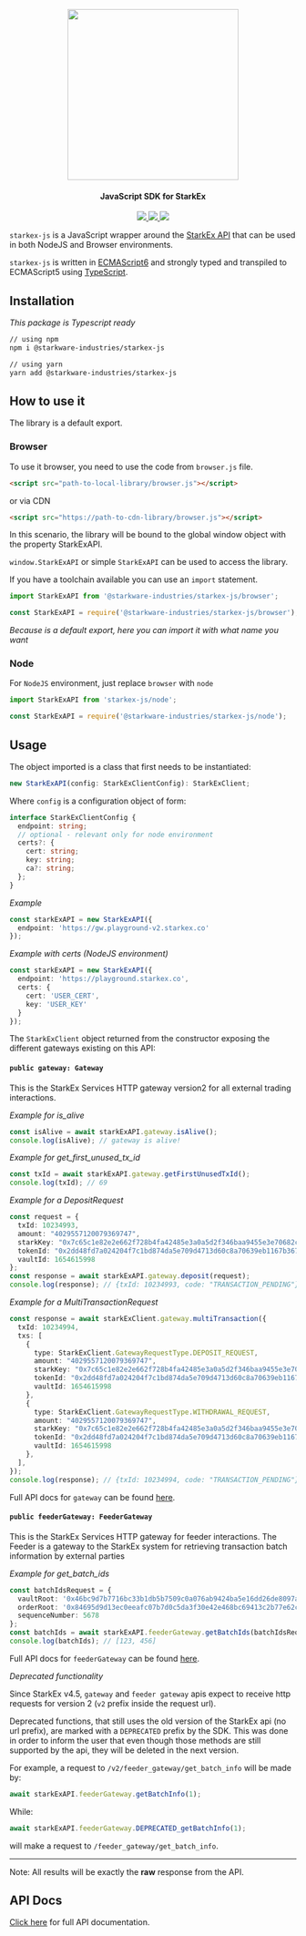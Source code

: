 <!-- logo -->
<p align="center">
  <img width='300' src="https://raw.githubusercontent.com/starkware-libs/starkex-js/master/img/starkex.svg">
</p>

<!-- tag line -->
<h4 align='center'> JavaScript SDK for StarkEx</h4>

<!-- primary badges -->
<p align="center">
  <a href="https://www.typescriptlang.org/">
    <img src='https://badges.aleen42.com/src/typescript.svg' />
  </a> 
  <a href="https://www.npmjs.com/package/@starkware-industries/starkex-js">
    <img src='https://img.shields.io/github/package-json/v/starkware-libs/starkex-js?label=npm' />
  </a>
  <a href="https://starkware.co/">
    <img src="https://img.shields.io/badge/powered_by-StarkWare-navy">
  </a>
</p>

`starkex-js` is a JavaScript wrapper around the [StarkEx API](https://starkware.co/starkex/api/)
that can be used in both NodeJS and Browser environments.

`starkex-js` is written in [ECMAScript6] and strongly typed and transpiled to ECMAScript5 using [TypeScript].

[typescript]: https://www.typescriptlang.org/
[ecmascript6]: https://github.com/ericdouglas/ES6-Learning#articles--tutorials

## Installation

_This package is Typescript ready_

```bash
// using npm
npm i @starkware-industries/starkex-js

// using yarn
yarn add @starkware-industries/starkex-js
```

## How to use it

The library is a default export.

### Browser

To use it browser, you need to use the code from `browser.js` file.

```html
<script src="path-to-local-library/browser.js"></script>
```

or via CDN

```html
<script src="https://path-to-cdn-library/browser.js"></script>
```

In this scenario, the library will be bound to the global window object with the property StarkExAPI.

`window.StarkExAPI` or simple `StarkExAPI` can be used to access the library.

If you have a toolchain available you can use an `import` statement.

```ts
import StarkExAPI from '@starkware-industries/starkex-js/browser';
```

```js
const StarkExAPI = require('@starkware-industries/starkex-js/browser');
```

_Because is a default export, here you can import it with what name you want_

### Node

For `NodeJS` environment, just replace `browser` with `node`

```ts
import StarkExAPI from 'starkex-js/node';
```

```js
const StarkExAPI = require('@starkware-industries/starkex-js/node');
```

## Usage

The object imported is a class that first needs to be instantiated:

```ts
new StarkExAPI(config: StarkExClientConfig): StarkExClient;
```

Where `config` is a configuration object of form:

```ts
interface StarkExClientConfig {
  endpoint: string;
  // optional - relevant only for node environment
  certs?: {
    cert: string;
    key: string;
    ca?: string;
  };
}
```

_Example_

```ts
const starkExAPI = new StarkExAPI({
  endpoint: 'https://gw.playground-v2.starkex.co'
});
```

_Example with certs (NodeJS environment)_

```ts
const starkExAPI = new StarkExAPI({
  endpoint: 'https://playground.starkex.co',
  certs: {
    cert: 'USER_CERT',
    key: 'USER_KEY'
  }
});
```

The `StarkExClient` object returned from the constructor exposing the different gateways existing on this API:

#### `public gateway: Gateway`

This is the StarkEx Services HTTP gateway version2 for all external trading interactions.

_Example for is_alive_

```ts
const isAlive = await starkExAPI.gateway.isAlive();
console.log(isAlive); // gateway is alive!
```

_Example for get_first_unused_tx_id_

```ts
const txId = await starkExAPI.gateway.getFirstUnusedTxId();
console.log(txId); // 69
```

_Example for a DepositRequest_

```ts
const request = {
  txId: 10234993,
  amount: "4029557120079369747",
  starkKey: "0x7c65c1e82e2e662f728b4fa42485e3a0a5d2f346baa9455e3e70682c2094cac",
  tokenId: "0x2dd48fd7a024204f7c1bd874da5e709d4713d60c8a70639eb1167b367a9c378",
  vaultId: 1654615998
};
const response = await starkExAPI.gateway.deposit(request);
console.log(response); // {txId: 10234993, code: "TRANSACTION_PENDING"}
```

_Example for a MultiTransactionRequest_

```ts
const response = await starkExClient.gateway.multiTransaction({
  txId: 10234994,
  txs: [
    {
      type: StarkExClient.GatewayRequestType.DEPOSIT_REQUEST,
      amount: "4029557120079369747",
      starkKey: "0x7c65c1e82e2e662f728b4fa42485e3a0a5d2f346baa9455e3e70682c2094cac",
      tokenId: "0x2dd48fd7a024204f7c1bd874da5e709d4713d60c8a70639eb1167b367a9c378",
      vaultId: 1654615998
    },
    {
      type: StarkExClient.GatewayRequestType.WITHDRAWAL_REQUEST,
      amount: "4029557120079369747",
      starkKey: "0x7c65c1e82e2e662f728b4fa42485e3a0a5d2f346baa9455e3e70682c2094cac",
      tokenId: "0x2dd48fd7a024204f7c1bd874da5e709d4713d60c8a70639eb1167b367a9c378",
      vaultId: 1654615998
    },
  ],
});
console.log(response); // {txId: 10234994, code: "TRANSACTION_PENDING"}
```

Full API docs for `gateway` can be found [here](docs/classes/Gateway.md).

#### `public feederGateway: FeederGateway`

This is the StarkEx Services HTTP gateway for feeder interactions. The Feeder is a gateway to the StarkEx system for
retrieving transaction batch information by external parties

_Example for get_batch_ids_

```ts
const batchIdsRequest = {
  vaultRoot: '0x46bc9d7b7716bc33b1db5b7509c0a076ab9424ba5e16dd26de8097a62f1ef1d1',
  orderRoot: '0x84695d9d13ec0eeafc07b7d0c5da3f30e42e468bc69413c2b77e62cd8cdeb9a8',
  sequenceNumber: 5678
};
const batchIds = await starkExAPI.feederGateway.getBatchIds(batchIdsRequest);
console.log(batchIds); // [123, 456]
```

Full API docs for `feederGateway` can be found [here](docs/classes/FeederGateway.md).

_Deprecated functionality_

Since StarkEx v4.5, `gateway` and `feeder gateway` apis expect to receive http requests for version 2 (`v2` prefix inside the request url).

Deprecated functions, that still uses the old version of the StarkEx api (no url prefix), are marked with a `DEPRECATED` prefix by the SDK. This was done in order to inform the user that even though those methods are still supported by the api, they will be deleted in the next version.

For example, a request to `/v2/feeder_gateway/get_batch_info` will be made by:

```ts
await starkExAPI.feederGateway.getBatchInfo(1);
```

While:

```ts
await starkExAPI.feederGateway.DEPRECATED_getBatchInfo(1);
```

will make a request to `/feeder_gateway/get_batch_info`.

---

Note: All results will be exactly the **raw** response from the API.

## API Docs

[Click here](docs/modules.md) for full API documentation.
